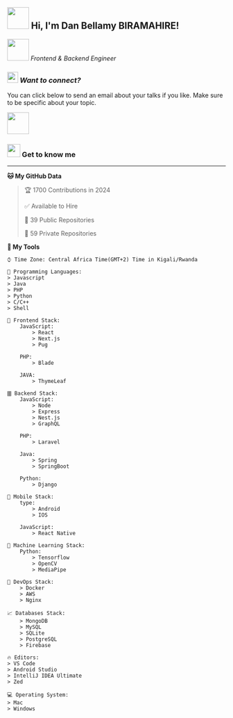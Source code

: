 <h2><img src="https://media.giphy.com/media/oOylMv2oLDxcxGzYn6/giphy.gif" width="50"/> Hi, I'm Dan Bellamy BIRAMAHIRE! </h2>
<!-- <img align='right' src="https://media.giphy.com/media/Nn97Knvcol0rENwFk5/giphy.gif" width="230"> -->
<p><em><img src="https://media.giphy.com/media/kkcdw2s1OOtKjdeHXW/giphy.gif" width="50"> Frontend & Backend Engineer </em></p>

### <p><em><img src="https://media.giphy.com/media/E4mDbvI2NqbHO0rUXh/giphy.gif" width="25"/> Want to connect?</em></p>

You can click below to send an email about your talks if you like. Make sure to be specific about your topic.

<a href="mailto:bdanbellamy@gmail.com?subject=Project Discussions - A message from Github Connections" target="_blank" ><img src="https://media.giphy.com/media/ZcdZ7ldgeIhfesqA6E/giphy.gif" width="50" border-color="white" /></a>

### <p><img src="https://media.giphy.com/media/oiaxzlKS0NmWoIFLfl/giphy.gif" width="30"> Get to know me </p> 

---

**🐱 My GitHub Data** 
> 🏆 1700 Contributions in 2024
 > 
> ✅ Available to Hire
 > 
> 📜 39 Public Repositories 
 > 
> 🔑 59 Private Repositories  
 > 

**💼 My Tools** 

```text
⌚︎ Time Zone: Central Africa Time(GMT+2) Time in Kigali/Rwanda

💬 Programming Languages: 
> Javascript
> Java
> PHP
> Python
> C/C++
> Shell

🎨 Frontend Stack:
    JavaScript: 
        > React 
        > Next.js 
        > Pug
    
    PHP: 
        > Blade
    
    JAVA: 
        > ThymeLeaf
    
🀫 Backend Stack:
    JavaScript: 
        > Node 
        > Express 
        > Nest.js 
        > GraphQL
    
    PHP: 
        > Laravel
    
    Java: 
        > Spring 
        > SpringBoot
    
    Python: 
        > Django
    
📱 Mobile Stack:
    type: 
        > Android 
        > IOS
    
    JavaScript: 
        > React Native
    
🤖 Machine Learning Stack:
    Python: 
        > Tensorflow 
        > OpenCV 
        > MediaPipe
    
🔭 DevOps Stack:
    > Docker 
    > AWS 
    > Nginx

📈 Databases Stack:
    > MongoDB 
    > MySQL 
    > SQLite 
    > PostgreSQL 
    > Firebase

🔥 Editors: 
> VS Code
> Android Studio
> IntelliJ IDEA Ultimate
> Zed

💻 Operating System: 
> Mac
> Windows

```
